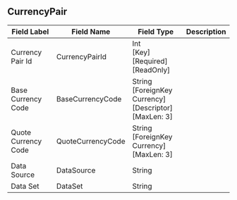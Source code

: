 # 


## CurrencyPair
| Field Label | Field Name | Field Type | Description |  
| ---- | ---- | ---- | ---- |  
| Currency Pair Id | CurrencyPairId | Int<br/>  [Key]<br/>  [Required]<br/>  [ReadOnly] |  |  
| Base Currency Code | BaseCurrencyCode | String<br/>  [ForeignKey Currency]<br/>  [Descriptor]<br/>  [MaxLen: 3] |  |  
| Quote Currency Code | QuoteCurrencyCode | String<br/>  [ForeignKey Currency]<br/>  [MaxLen: 3] |  |  
| Data Source | DataSource | String |  |  
| Data Set | DataSet | String |  |  

